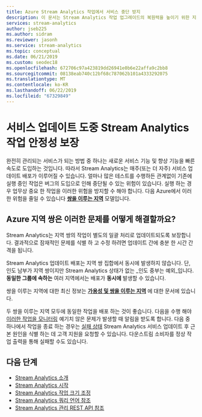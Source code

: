 ```yaml
---
title: Azure Stream Analytics 작업에서 서비스 중단 방지
description: 이 문서는 Stream Analytics 작업 업그레이드의 복원력을 높이기 위한 지침을 설명합니다.
services: stream-analytics
author: jseb225
ms.author: sidram
ms.reviewer: jasonh
ms.service: stream-analytics
ms.topic: conceptual
ms.date: 06/21/2019
ms.custom: seodec18
ms.openlocfilehash: 672706c97a423819dd26941e0b6e22affa9c2bb8
ms.sourcegitcommit: 08138eab740c12bf68c787062b101a4333292075
ms.translationtype: MT
ms.contentlocale: ko-KR
ms.lasthandoff: 06/22/2019
ms.locfileid: "67329849"
---
```

# <a name="guarantee-stream-analytics-job-reliability-during-service-updates"></a>서비스 업데이트 도중 Stream Analytics 작업 안정성 보장

완전히 관리되는 서비스가 되는 방법 중 하나는 새로운 서비스 기능 및 향상 기능을 빠른 속도로 도입하는 것입니다. 따라서 Stream Analytics는 매주(또는 더 자주) 서비스 업데이트 배포가 이루어질 수 있습니다. 얼마나 많은 테스트를 수행하든 관계없이 기존에 실행 중인 작업은 버그의 도입으로 인해 중단될 수 있는 위험이 있습니다. 실행 하는 경우 업무상 중요 한 작업을 이러한 위험을 방지할 수 해야 합니다. 다음 Azure에서 이러한 위험을 줄일 수 있습니다 **[쌍을 이루는 지역](https://docs.microsoft.com/azure/best-practices-availability-paired-regions)** 모델입니다. 

## <a name="how-do-azure-paired-regions-address-this-concern"></a>Azure 지역 쌍은 이러한 문제를 어떻게 해결할까요?

Stream Analytics는 지역 쌍의 작업이 별도의 일괄 처리로 업데이트되도록 보장합니다. 결과적으로 잠재적인 문제를 식별 하 고 수정 하려면 업데이트 간에 충분 한 시간 간격을 됩니다.

Stream Analytics 업데이트 배포는 지역 쌍 집합에서 동시에 발생하지 않습니다. 단, 인도 남부가 지역 쌍이지만 Stream Analytics 상태가 없는 _인도 중부는 예외_입니다. **동일한 그룹에 속하는** 여러 지역에서는 배포가 **동시에** 발생할 수 있습니다.

쌍을 이루는 지역에 대한 최신 정보는 **[가용성 및 쌍을 이루는 지역](https://docs.microsoft.com/azure/best-practices-availability-paired-regions)** 에 대한 문서에 있습니다.

두 쌍을 이루는 지역 모두에 동일한 작업을 배포 하는 것이 좋습니다. 다음을 수행 해야 [이러한 작업을 모니터링](https://docs.microsoft.com/azure/stream-analytics/stream-analytics-set-up-alerts#scenarios-to-monitor) 예기치 않은 문제가 발생할 때 알림을 받도록 합니다. 다음 중 하나에서 작업을 종료 하는 경우는 [실패 상태](https://docs.microsoft.com/azure/stream-analytics/job-states) Stream Analytics 서비스 업데이트 후 근본 원인을 식별 하는 데 고객 지원을 요청할 수 있습니다. 다운스트림 소비자를 정상 작업 출력을 통해 실패할 수도 있습니다.

## <a name="next-steps"></a>다음 단계

* [Stream Analytics 소개](stream-analytics-introduction.md)
* [Stream Analytics 시작](stream-analytics-real-time-fraud-detection.md)
* [Stream Analytics 작업 크기 조정](stream-analytics-scale-jobs.md)
* [Stream Analytics 쿼리 언어 참조](https://msdn.microsoft.com/library/azure/dn834998.aspx)
* [Stream Analytics 관리 REST API 참조](https://msdn.microsoft.com/library/azure/dn835031.aspx)
